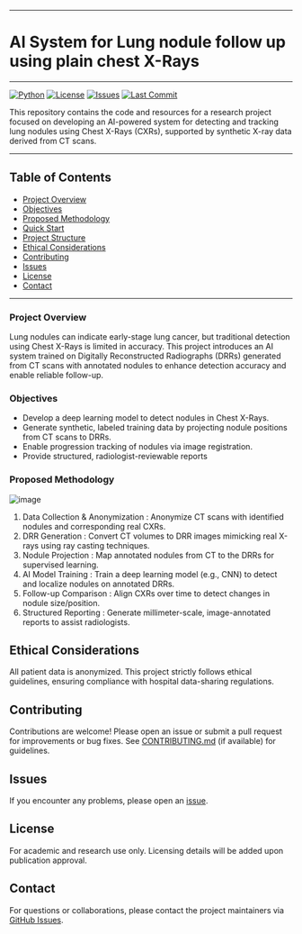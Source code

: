 ___
# AI System for Lung nodule follow up using plain chest X-Rays
___

[![Python](https://img.shields.io/badge/python-3.8%2B-blue.svg)](https://www.python.org/)
[![License](https://img.shields.io/badge/license-Academic-lightgrey)](#license)
[![Issues](https://img.shields.io/github/issues/cepdnaclk/e19-4yp-AI-System-for-Lung-nodule-follow-up-using-plain-chest-X-Ray)](https://github.com/cepdnaclk/e19-4yp-AI-System-for-Lung-nodule-follow-up-using-plain-chest-X-Ray/issues)
[![Last Commit](https://img.shields.io/github/last-commit/cepdnaclk/e19-4yp-AI-System-for-Lung-nodule-follow-up-using-plain-chest-X-Ray)](https://github.com/cepdnaclk/e19-4yp-AI-System-for-Lung-nodule-follow-up-using-plain-chest-X-Ray/commits/main)


This repository contains the code and resources for a research project focused on developing an AI-powered system for detecting and tracking lung nodules using Chest X-Rays (CXRs), supported by synthetic X-ray data derived from CT scans.

---

## Table of Contents

- [Project Overview](#project-overview)
- [Objectives](#objectives)
- [Proposed Methodology](#proposed-methodology)
- [Quick Start](#quick-start)
- [Project Structure](#project-structure)
- [Ethical Considerations](#ethical-considerations)
- [Contributing](#contributing)
- [Issues](#issues)
- [License](#license)
- [Contact](#contact)

---

### Project Overview
Lung nodules can indicate early-stage lung cancer, but traditional detection using Chest X-Rays is limited in accuracy. This project introduces an AI system trained on Digitally Reconstructed Radiographs (DRRs) generated from CT scans with annotated nodules to enhance detection accuracy and enable reliable follow-up.

### Objectives
- Develop a deep learning model to detect nodules in Chest X-Rays.
- Generate synthetic, labeled training data by projecting nodule positions from CT scans to DRRs.
- Enable progression tracking of nodules via image registration.
- Provide structured, radiologist-reviewable reports

### Proposed Methodology

![image](https://github.com/user-attachments/assets/37ef825a-db49-4ffc-a703-1908d9786455)

1. Data Collection & Anonymization : Anonymize CT scans with identified nodules and corresponding real CXRs.
2. DRR Generation : Convert CT volumes to DRR images mimicking real X-rays using ray casting techniques.
3. Nodule Projection : Map annotated nodules from CT to the DRRs for supervised learning.
4. AI Model Training : Train a deep learning model (e.g., CNN) to detect and localize nodules on annotated DRRs.
5. Follow-up Comparison : Align CXRs over time to detect changes in nodule size/position.
6. Structured Reporting : Generate millimeter-scale, image-annotated reports to assist radiologists.

## Ethical Considerations
All patient data is anonymized. This project strictly follows ethical guidelines, ensuring compliance with hospital data-sharing regulations.

## Contributing

Contributions are welcome! Please open an issue or submit a pull request for improvements or bug fixes. See [CONTRIBUTING.md](docs/CONTRIBUTING.md) (if available) for guidelines.

## Issues

If you encounter any problems, please open an [issue](https://github.com/cepdnaclk/e19-4yp-AI-System-for-Lung-nodule-follow-up-using-plain-chest-X-Ray/issues).

## License
For academic and research use only. Licensing details will be added upon publication approval.

## Contact

For questions or collaborations, please contact the project maintainers via [GitHub Issues](https://github.com/cepdnaclk/e19-4yp-AI-System-for-Lung-nodule-follow-up-using-plain-chest-X-Ray/issues).
